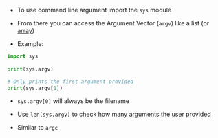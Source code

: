 - To use command line argument import the `sys` module
- From there you can access the Argument Vector (`argv`) like a list (or [array](lecture-2-arrays.md))

- Example:
```python
import sys
 
print(sys.argv)

# Only prints the first argument provided
print(sys.argv[1])
```

- `sys.argv[0]` will always be the filename

- Use `len(sys.argv)` to check how many arguments the user provided
- Similar to `argc` 